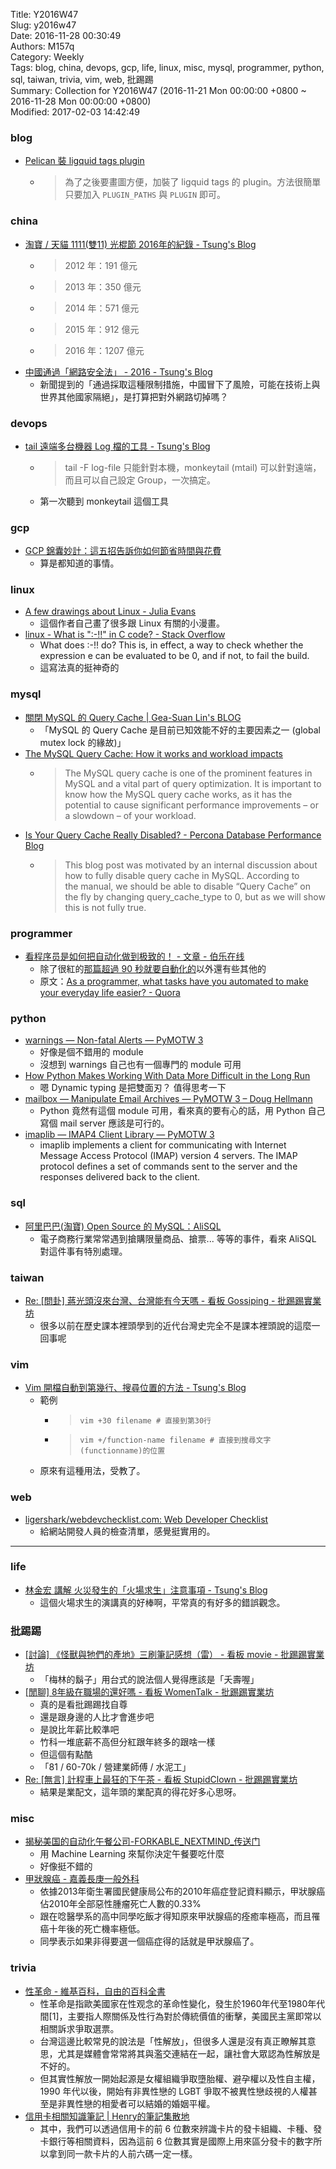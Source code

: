 Title: Y2016W47  
Slug: y2016w47  
Date: 2016-11-28 00:30:49  
Authors: M157q  
Category: Weekly  
Tags: blog, china, devops, gcp, life, linux, misc, mysql, programmer, python, sql, taiwan, trivia, vim, web, 批踢踢  
Summary: Collection for Y2016W47 (2016-11-21 Mon 00:00:00 +0800 ~ 2016-11-28 Mon 00:00:00 +0800)  
Modified: 2017-02-03 14:42:49  
  
  
  
### blog  
  
+ [Pelican 裝 ligquid tags plugin](https://blog.s10g.tw/posts/2016/10/17/plugin-liquid-tags-graphviz/)  
    + > 為了之後要畫圖方便，加裝了 ligquid tags 的 plugin。方法很簡單只要加入 `PLUGIN_PATHS` 與 `PLUGIN` 即可。  
  
  
### china  
  
+ [淘寶 / 天貓 1111(雙11) 光棍節 2016年的紀錄 - Tsung's Blog](https://blog.longwin.com.tw/2016/11/%e6%b7%98%e5%af%b6-%e5%a4%a9%e8%b2%93-1111%e9%9b%9911-%e5%85%89%e6%a3%8d%e7%af%80-2016%e5%b9%b4%e7%9a%84%e7%b4%80%e9%8c%84/)  
    + > 2012 年：191 億元  
    + > 2013 年：350 億元  
    + > 2014 年：571 億元  
    + > 2015 年：912 億元  
    + > 2016 年：1207 億元  
+ [中國通過「網路安全法」 - 2016 - Tsung's Blog](https://blog.longwin.com.tw/2016/11/%e4%b8%ad%e5%9c%8b%e9%80%9a%e9%81%8e%e3%80%8c%e7%b6%b2%e8%b7%af%e5%ae%89%e5%85%a8%e6%b3%95%e3%80%8d%e8%8d%89%e6%a1%88-2016/)  
    + 新聞提到的「通過採取這種限制措施，中國冒下了風險，可能在技術上與世界其他國家隔絕」，是打算把對外網路切掉嗎？  
  
  
### devops  
  
+ [tail 遠端多台機器 Log 檔的工具 - Tsung's Blog](https://blog.longwin.com.tw/2016/11/tail-%e9%81%a0%e7%ab%af%e5%a4%9a%e5%8f%b0%e6%a9%9f%e5%99%a8-log-%e6%aa%94%e7%9a%84%e5%b7%a5%e5%85%b7/)  
    + > tail -F log-file 只能針對本機，monkeytail (mtail) 可以針對遠端，而且可以自己設定 Group，一次搞定。  
    + 第一次聽到 monkeytail 這個工具  
  
  
### gcp  
  
+ [GCP 錦囊妙計：這五招告訴你如何節省時間與花費](https://blog.gcp.expert/gcp-saving-your-cost/)  
    + 算是都知道的事情。  
  
  
### linux  
  
+ [A few drawings about Linux - Julia Evans](https://jvns.ca/blog/2016/11/10/a-few-drawings-about-linux/)  
    + 這個作者自己畫了很多跟 Linux 有關的小漫畫。  
+ [linux - What is ":-!!" in C code? - Stack Overflow](http://stackoverflow.com/questions/9229601/what-is-in-c-code)  
    + What does :-!! do?  This is, in effect, a way to check whether the expression e can be evaluated to be 0, and if not, to fail the build.  
    + 這寫法真的挺神奇的  
  
  
### mysql  
  
+ [關閉 MySQL 的 Query Cache | Gea-Suan Lin's BLOG](https://blog.gslin.org/archives/2016/11/13/6952/%e9%97%9c%e9%96%89-mysql-%e7%9a%84-query-cache/)  
    + 「MySQL 的 Query Cache 是目前已知效能不好的主要因素之一 (global mutex lock 的緣故)」  
+ [The MySQL Query Cache: How it works and workload impacts](http://www.percona.com/blog/2015/01/02/the-mysql-query-cache-how-it-works-and-workload-impacts-both-good-and-bad/)  
    + > The MySQL query cache is one of the prominent features in MySQL and a vital part of query optimization. It is important to know how the MySQL query cache works, as it has the potential to cause significant performance improvements – or a slowdown – of your workload.  
+ [Is Your Query Cache Really Disabled? - Percona Database Performance Blog](https://www.percona.com/blog/2016/11/11/is-your-query-cache-really-disabled/)  
    + > This blog post was motivated by an internal discussion about how to fully disable query cache in MySQL.  According to the manual, we should be able to disable “Query Cache” on the fly by changing query_cache_type to 0, but as we will show this is not fully true.  
  
  
### programmer  
  
+ [看程序员是如何把自动化做到极致的！ - 文章 - 伯乐在线](http://blog.jobbole.com/100744/)  
    + 除了很紅的[那篇超過 90 秒就要自動化的](https://github.com/narkoz/hacker-scripts)以外還有些其他的  
    + 原文：[As a programmer, what tasks have you automated to make your everyday life easier? - Quora](https://www.quora.com/As-a-programmer-what-tasks-have-you-automated-to-make-your-everyday-life-easier)  
  
  
### python  
  
+ [warnings — Non-fatal Alerts — PyMOTW 3](https://pymotw.com/3/warnings/)  
    + 好像是個不錯用的 module  
    + 沒想到 warnings 自己也有一個專門的 module 可用  
+ [How Python Makes Working With Data More Difficult in the Long Run](https://www.jeffknupp.com/blog/2016/11/13/how-python-makes-working-with-data-more-difficult-in-the-long-run/)  
    + 嗯 Dynamic typing 是把雙面刃？ 值得思考一下  
+ [mailbox — Manipulate Email Archives — PyMOTW 3 – Doug Hellmann](https://doughellmann.com/blog/2016/10/31/mailbox-manipulate-email-archives-pymotw-3/)  
    + Python 竟然有這個 module 可用，看來真的要有心的話，用 Python 自己寫個 mail server 應該是可行的。  
+ [imaplib — IMAP4 Client Library — PyMOTW 3](https://pymotw.com/3/imaplib/index.html)  
    + imaplib implements a client for communicating with Internet Message Access Protocol (IMAP) version 4 servers. The IMAP protocol defines a set of commands sent to the server and the responses delivered back to the client.  
  
  
### sql  
  
+ [阿里巴巴(淘寶) Open Source 的 MySQL：AliSQL](https://blog.longwin.com.tw/2016/10/alibaba-mysql-branch-open-source-alisql-2016/)  
    + 電子商務行業常常遇到搶購限量商品、搶票... 等等的事件，看來 AliSQL 對這件事有特別處理。  
  
  
### taiwan  
  
+ [Re: [問卦] 蔣光頭沒來台灣、台灣能有今天嗎 - 看板 Gossiping - 批踢踢實業坊](https://www.ptt.cc/bbs/Gossiping/M.1479821040.A.671.html)  
    + 很多以前在歷史課本裡頭學到的近代台灣史完全不是課本裡頭說的這麼一回事呢  
  
  
### vim  
  
+ [Vim 開檔自動到第幾行、搜尋位置的方法 - Tsung's Blog](https://blog.longwin.com.tw/2016/11/vim-open-file-line-number-search-2016/)  
    + 範例  
        + > `vim +30 filename # 直接到第30行`  
        + > `vim +/function-name filename # 直接到搜尋文字(functionname)的位置`  
    + 原來有這種用法，受教了。  
  
  
### web  
  
+ [ligershark/webdevchecklist.com: Web Developer Checklist](https://github.com/ligershark/webdevchecklist.com)  
    + 給網站開發人員的檢查清單，感覺挺實用的。  
  
---  
  
### life  
  
+ [林金宏 講解 火災發生的「火場求生」注意事項 - Tsung's Blog](https://blog.longwin.com.tw/2016/11/fire-fighter-how-to-live-2016/)  
    + 這個火場求生的演講真的好棒啊，平常真的有好多的錯誤觀念。  
  
  
### 批踢踢  
  
+ [[討論] 《怪獸與牠們的產地》三刷筆記感想（雷） - 看板 movie - 批踢踢實業坊](https://www.ptt.cc/bbs/movie/M.1480086802.A.81E.html)  
    + 「梅林的鬍子」用台式的說法個人覺得應該是「夭壽喔」  
+ [[閒聊] 8年級在職場的還好嗎 - 看板 WomenTalk - 批踢踢實業坊](https://www.ptt.cc/bbs/WomenTalk/M.1479623370.A.40D.html)  
    + 真的是看批踢踢找自尊  
    + 還是跟身邊的人比才會進步吧  
    + 是說比年薪比較準吧  
    + 竹科一堆底薪不高但分紅跟年終多的跟啥一樣  
    + 但這個有點酷  
    + 「81 / 60-70k / 營建業師傅 / 水泥工」  
+ [Re: [無言] 計程車上最狂的下午茶 - 看板 StupidClown - 批踢踢實業坊](https://www.ptt.cc/bbs/StupidClown/M.1479772628.A.5E8.html)  
    + 結果是業配文，這年頭的業配真的得花好多心思呀。  
  
  
### misc  
  
+ [揭秘美国的自动化午餐公司-FORKABLE_NEXTMIND\_传送门](http://chuansong.me/n/2365017)  
    + 用 Machine Learning 來幫你決定午餐要吃什麼  
    + 好像挺不錯的  
+ [甲狀腺癌 - 嘉義長庚一般外科](http://www1.cgmh.org.tw/intr/intr5/c6210/thyroid%20cancer.html)  
    + 依據2013年衛生署國民健康局公布的2010年癌症登記資料顯示，甲狀腺癌佔2010年全部惡性腫瘤死亡人數的0.33%  
    + 跟在唸醫學系的高中同學吃飯才得知原來甲狀腺癌的痊癒率極高，而且罹癌十年後的死亡機率極低。  
    + 同學表示如果非得要選一個癌症得的話就是甲狀腺癌了。  
  
### trivia  
  
+ [性革命 - 維基百科，自由的百科全書](http://zh.wikipedia.org/wiki/%E6%80%A7%E9%9D%A9%E5%91%BD)  
    + 性革命是指歐美國家在性观念的革命性變化，發生於1960年代至1980年代間[1]，主要指人際關係及性行為對於傳統價值的衝擊，美國民主黨即常以相關訴求爭取選票。  
    + 台灣這邊比較常見的說法是「性解放」，但很多人還是沒有真正瞭解其意思，尤其是媒體會常常將其與濫交連結在一起，讓社會大眾認為性解放是不好的。  
    + 但其實性解放一開始起源是女權組織爭取墮胎權、避孕權以及性自主權，1990 年代以後，開始有非異性戀的 LGBT 爭取不被異性戀歧視的人權甚至是非異性戀的相愛者可以結婚的婚姻平權。  
+ [信用卡相關知識筆記 | Henry的筆記集散地](https://note.hy31.net/?p=154&utm_content=bufferbf7aa&utm_medium=social&utm_source=twitter.com&utm_campaign=buffer#more-154)  
    + 其中，我們可以透過信用卡的前 6 位數來辨識卡片的發卡組織、卡種、發卡銀行等相關資料，因為這前 6 位數其實是國際上用來區分發卡的數字所以拿到同一款卡片的人前六碼一定一樣。  
